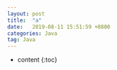```yaml
---
layout: post
title:  "a"
date:   2019-08-11 15:51:59 +0800
categories: Java
tag: Java
---
```


* content
{:toc}
